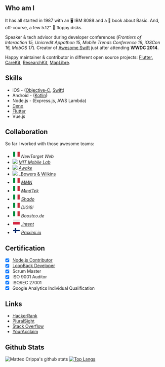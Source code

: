 <!--
**matteocrippa/matteocrippa** is a ✨ _special_ ✨ repository because its `README.md` (this file) appears on your GitHub profile.
-->

## Who am I

It has all started in 1987 with an 🖥️ IBM 8088 and a 📘 book about Basic. And, off-course, a few 5.12" 💾 floppy disks.

Speaker & tech advisor during developer conferences (_Frontiers of Interaction 15, Unicredit Appathon 15, Mobile Trends Conference 16, iOSCon 16, MobOS 17_).
Creator of [Awesome Swift](https://github.com/matteocrippa/awesome-swift) just after attending **WWDC 2014**.

Happy maintainer & contributor in different open source projects: [Flutter](https://github.com/flutter/flutter), [CareKit](https://github.com/carekit-apple/CareKit), [ResearchKit](https://github.com/ResearchKit/ResearchKit), [MapLibre](https://github.com/maplibre/maplibre-gl-native).

## Skills

- iOS - ([Objective-C](https://github.com/matteocrippa?tab=repositories&q=&type=&language=objective-c), [Swift](https://github.com/matteocrippa?tab=repositories&q=&type=&language=swift))
- Android - ([Kotlin](https://github.com/matteocrippa?tab=repositories&q=&type=&language=kotlin))
- Node.js - (Express.js, AWS Lambda)
- [Deno](https://github.com/matteocrippa?tab=repositories&q=&type=&language=typescript)
- [Flutter](https://github.com/matteocrippa?tab=repositories&q=&type=&language=dart)
- Vue.js

## Collaboration

So far I worked with those awesome teams: 
- ![](https://raw.githubusercontent.com/gosquared/flags/master/flags/flags-iso/flat/24/IT.png) _NewTarget Web_ 
- ![](https://raw.githubusercontent.com/gosquared/flags/master/flags/flags-iso/flat/24/US.png) _[MIT Mobile Lab]()_
- ![](https://raw.githubusercontent.com/gosquared/flags/master/flags/flags-iso/flat/24/US.png) _[Awake](https://awake.us)_
- ![](https://raw.githubusercontent.com/gosquared/flags/master/flags/flags-iso/flat/24/UK.png) _[Bowers & Wilkins](https://www.bowerswilkins.com)
- ![](https://raw.githubusercontent.com/gosquared/flags/master/flags/flags-iso/flat/24/IT.png) _[MMN](https://www.mmn.it)_
- ![](https://raw.githubusercontent.com/gosquared/flags/master/flags/flags-iso/flat/24/IT.png) _[MindTek](https://www.mindtek.it)_
- ![](https://raw.githubusercontent.com/gosquared/flags/master/flags/flags-iso/flat/24/IT.png) _[Shado](https://shado.tv)_
- ![](https://raw.githubusercontent.com/gosquared/flags/master/flags/flags-iso/flat/24/IT.png) _DiGiSi_
- ![](https://raw.githubusercontent.com/gosquared/flags/master/flags/flags-iso/flat/24/IT.png) _Boostco.de_
- ![](https://raw.githubusercontent.com/gosquared/flags/master/flags/flags-iso/flat/24/PL.png) _[.intent](https://withintent.com)_  
- ![](https://raw.githubusercontent.com/gosquared/flags/master/flags/flags-iso/flat/24/FI.png) _[Proximi.io](https://proximi.io)_

## Certification

- [x] [Node.js Contributor](https://www.youracclaim.com/badges/9b5aba92-6d4e-4e6e-bf7e-ca6b9d9b9ccf/linked_in_profile)
- [x] [LoopBack Developer](https://www.youracclaim.com/badges/cbdb1a17-7285-4e37-a93d-89d1ea2176dc/linked_in_profile)
- [x] Scrum Master
- [x] ISO 9001 Auditor
- [x] ISO/IEC 27001
- [x] Google Analytics Individual Qualification

## Links

- [HackerRank](https://www.hackerrank.com/matteo_crippa)
- [PluralSight](https://app.pluralsight.com/profile/matteo-crippa)
- [Stack Overflow](https://stackoverflow.com/users/187754/matteo-crippa)
- [YourAcclaim](https://www.youracclaim.com/users/matteo-crippa/badges)

## Github Stats

![Matteo Crippa's github stats](https://github-readme-stats.vercel.app/api?username=matteocrippa&show_icons=true&count_private=true)
[![Top Langs](https://github-readme-stats.vercel.app/api/top-langs/?username=matteocrippa&count_private=true&hide=c)](https://github.com/matteocrippa)
